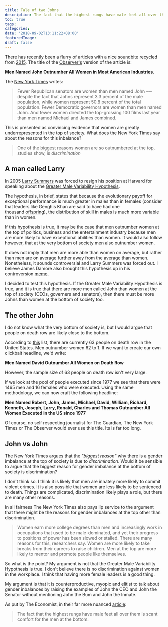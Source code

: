 ```yaml
---
title: Tale of two Johns
description: The fact that the highest rungs have male feet all over them is scant comfort for the men at the bottom.
toc: true
tags:
categories:
date: '2018-09-02T13:11:22+08:00'
featuredImage:
draft: false
---
```


There has recently been a flurry of articles with a nice soundbite recycled from [2015](https://www.theguardian.com/business/2015/mar/06/johns-davids-and-ians-outnumber-female-chief-executives-in-ftse-100). The title of the [Observer's](http://observer.com/2018/04/diversity-women-in-the-workplace-john/) version of the article is:

**Men Named John Outnumber All Women in Most American Industries.**

The [New York Times](https://www.nytimes.com/interactive/2018/04/24/upshot/women-and-men-named-john.html) writes:

> Fewer Republican senators are women than men named John --- despite the fact that Johns represent 3.3 percent of the male population, while women represent 50.8 percent of the total population. Fewer Democratic governors are women than men named John. And fewer women directed the top-grossing 100 films last year than men named Michael and James combined.

This is presented as convincing evidence that women are greatly underrepresented in the top of society. What does the New York Times say about the reasons for this inbalance?

> One of the biggest reasons women are so outnumbered at the top, studies show, is *discrimination*

A man called Larry
------------------

In 2005 [Larry Summers](https://en.wikipedia.org/wiki/Lawrence_Summers) was forced to resign his position at Harvard for speaking about the [Greater Male Variability Hypothesis](https://en.wikipedia.org/wiki/Variability_hypothesis).

The hypothesis, in brief, states that because the evolutionary payoff for exceptional performance is much greater in males than in females (consider that leaders like Genghis Khan are said to have had one thousand [offspring](https://blogs.plos.org/neuroanthropology/2014/04/05/man-1000-children-limit-male-fertility/)), the distribution of skill in males is much more variable than in women.

If this hypothesis is true, it may be the case that men outnumber women at the top of politics, business and the entertainment industry because men are more likely to have exceptional abilities than women. It would also follow however, that at the very bottom of society men also outnumber women.

It does not imply that men are more able than women on average, but rather than men are on average further away from the average than women. Nonetheless, it sounds controversial and Larry Summers was forced out. I believe James Damore also brought this hypothesis up in his controversion [memo](https://en.wikipedia.org/wiki/Google%27s_Ideological_Echo_Chamber).

I decided to test this hypothesis. If the Greater Male Variability Hypothesis is true, and it is true that there are more men called John than women at the top of society (CEOs, governers and senators), then there must be more Johns than women at the bottom of society too.

The other John
--------------

I do not know what the very bottom of society is, but I would argue that people on death row are likely close to the bottom.

According to [this](https://deathpenaltyinfo.org/federal-death-row-prisoners#list) list, there are currently 63 people on death row in the United States. Men outnumber women 62 to 1. If we want to create our own clickbait headline, we'd write:

**Men Named David Outnumber All Women on Death Row**

However, the sample size of 63 people on death row isn't very large.

If we look at the pool of people executed since 1977 we see that there were 1465 men and 16 females who were executed. Using the same methodology, we can now craft the following headline:

**Men Named Robert, John, James, Michael, David, William, Richard, Kenneth, Joseph, Larry, Ronald, Charles and Thomas Outnumber All Women Executed in the US since 1977**

Of course, no self respecting journalist for The Guardian, The New York Times or The Observer would ever use this title. Its is far too long.

John vs John
------------

The New York Times argues that the *"biggest reason"* why there is a gender imbalance at the top of society is due to *discrimination*. Would it be sensible to argue that the biggest reason for gender imbalance at the bottom of society is discrimination?

I don't think so. I think it is likely that men are innately more likely to commit violent crimes. It is also possible that women are less likely to be sentenced to death. Things are complicated, discrimination likely plays a role, but there are many other reasons.

In all fairness The New York Times also pays lip service to the argument that there might be the reasons for gender imbalances at the top other than discrimination.

> Women earn more college degrees than men and increasingly work in occupations that used to be male-dominated, and yet their progress to positions of power has been slowed or stalled. There are many reasons for this, researchers say. Women are more likely to take breaks from their careers to raise children. Men at the top are more likely to mentor and promote people like themselves.

So what is the point? My argument is not that the Greater Male Variability Hypothesis is true. I don't believe there is no discrimination against women in the workplace. I think that having more female leaders is a good thing.

My argument is that it is counterproductive, myopic and elitist to talk about gender inbalances by raising the examples of John the CEO and John the Senator without mentioning John the Bum and John the Inmate.

As put by The Economist, in their far more nuanced [article](https://www.economist.com/news/essays/21649050-badly-educated-men-rich-countries-have-not-adapted-well-trade-technology-or-feminism):

> The fact that the highest rungs have male feet all over them is scant comfort for the men at the bottom.
